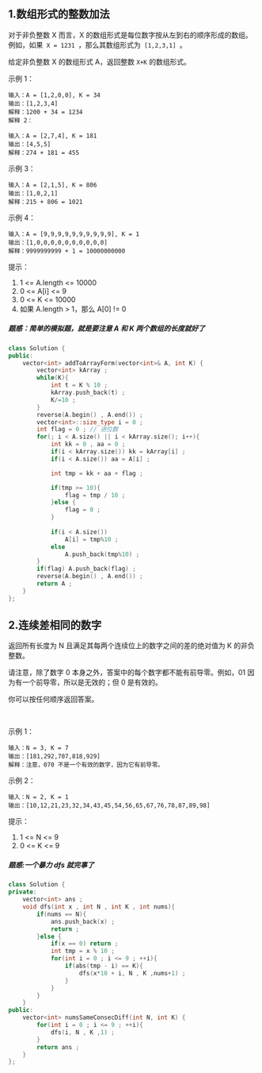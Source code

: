 ## 1.数组形式的整数加法
对于非负整数 X 而言，X 的数组形式是每位数字按从左到右的顺序形成的数组。例如，如果` X = 1231 `，那么其数组形式为` [1,2,3,1] `。

给定非负整数 X 的数组形式 A，返回整数 `X+K` 的数组形式。

示例 1：
```
输入：A = [1,2,0,0], K = 34
输出：[1,2,3,4]
解释：1200 + 34 = 1234
解释 2：

输入：A = [2,7,4], K = 181
输出：[4,5,5]
解释：274 + 181 = 455
```
示例 3：
```
输入：A = [2,1,5], K = 806
输出：[1,0,2,1]
解释：215 + 806 = 1021
```
示例 4：
```
输入：A = [9,9,9,9,9,9,9,9,9,9], K = 1
输出：[1,0,0,0,0,0,0,0,0,0,0]
解释：9999999999 + 1 = 10000000000
```

提示：

1. 1 <= A.length <= 10000
2. 0 <= A[i] <= 9
3. 0 <= K <= 10000
4. 如果 A.length > 1，那么 A[0] != 0

##### 题感：简单的模拟题，就是要注意 A 和 K 两个数组的长度就好了
```C++
class Solution {
public:
    vector<int> addToArrayForm(vector<int>& A, int K) {
        vector<int> kArray ; 
        while(K){
            int t = K % 10 ;
            kArray.push_back(t) ;
            K/=10 ; 
        }
        reverse(A.begin() , A.end()) ; 
        vector<int>::size_type i = 0 ; 
        int flag = 0 ; // 进位数
        for(; i < A.size() || i < kArray.size(); i++){
            int kk = 0 , aa = 0 ; 
            if(i < kArray.size()) kk = kArray[i] ; 
            if(i < A.size()) aa = A[i] ; 

            int tmp = kk + aa + flag ; 

            if(tmp >= 10){
                flag = tmp / 10 ; 
            }else {
                flag = 0 ;
            }
            
            if(i < A.size())
                A[i] = tmp%10 ; 
            else 
                A.push_back(tmp%10) ; 
        }
        if(flag) A.push_back(flag) ; 
        reverse(A.begin() , A.end()) ; 
        return A ; 
    }
};
```
## 2.连续差相同的数字
返回所有长度为 N 且满足其每两个连续位上的数字之间的差的绝对值为 K 的非负整数。

请注意，除了数字 0 本身之外，答案中的每个数字都不能有前导零。例如，01 因为有一个前导零，所以是无效的；但 0 是有效的。

你可以按任何顺序返回答案。

 

示例 1：
```
输入：N = 3, K = 7
输出：[181,292,707,818,929]
解释：注意，070 不是一个有效的数字，因为它有前导零。
```

示例 2：
```
输入：N = 2, K = 1
输出：[10,12,21,23,32,34,43,45,54,56,65,67,76,78,87,89,98]
```
提示：

1. 1 <= N <= 9
2. 0 <= K <= 9

##### 题感:一个暴力 dfs 就完事了
```C++
class Solution {
private: 
    vector<int> ans ; 
    void dfs(int x , int N , int K , int nums){
        if(nums == N){
            ans.push_back(x) ; 
            return ;
        }else {
            if(x == 0) return ;
            int tmp = x % 10 ;
            for(int i = 0 ; i <= 9 ; ++i){
                if(abs(tmp - i) == K){
                    dfs(x*10 + i, N , K ,nums+1) ;      
                }
            }
        }
    }
public:
    vector<int> numsSameConsecDiff(int N, int K) {
        for(int i = 0 ; i <= 9 ; ++i){ 
            dfs(i, N , K ,1) ; 
        }
        return ans ; 
    }
};
```
